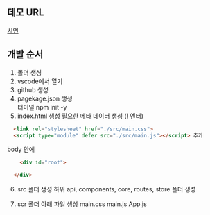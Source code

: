 ## 데모 URL

[시연](https://funny-brigadeiros-589341.netlify.app) <br>

## 개발 순서

1. 폴더 생성
2. vscode에서 열기
3. github 생성
4. pagekage.json 생성 <br>
   터미널 npm init -y
5. index.html 생성
   필요한 메타 데이터 생성 (! 엔터)

```html
  <link rel="stylesheet" href="./src/main.css">
  <script type="module" defer src="./src/main.js"></script> 추가
```

body 안에
```html
    <div id="root">

  </div>
```
6. src 폴더 생성
   하위 api, components, core, routes, store 폴더 생성

7. scr 폴더 아래 파일 생성
   main.css
   main.js
   App.js

